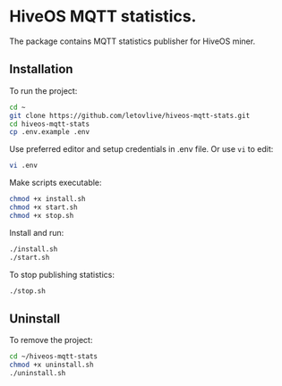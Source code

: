# HiveOS MQTT statistics.

The package contains MQTT statistics publisher for HiveOS miner.

## Installation
To run the project:

```bash
cd ~
git clone https://github.com/letovlive/hiveos-mqtt-stats.git
cd hiveos-mqtt-stats
cp .env.example .env
```

Use preferred editor and setup credentials in .env file. Or use `vi` to edit:

```bash
vi .env
```

Make scripts executable:

```bash
chmod +x install.sh
chmod +x start.sh
chmod +x stop.sh
```

Install and run:

```bash
./install.sh
./start.sh
```

To stop publishing statistics:

```bash
./stop.sh
```

## Uninstall

To remove the project:

```bash
cd ~/hiveos-mqtt-stats
chmod +x uninstall.sh
./uninstall.sh
```
